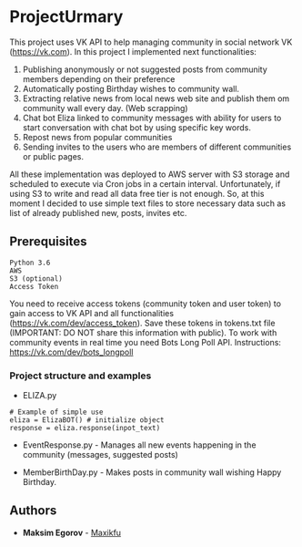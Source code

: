 # ProjectUrmary
This project uses VK API to help managing community in social network VK (https://vk.com). 
In this project I implemented next functionalities:
1)	Publishing anonymously or not suggested posts from community members depending on their preference
2)	Automatically posting Birthday wishes to community wall.
3)	Extracting relative news from local news web site and publish them om community wall every day. (Web scrapping)
4)	Chat bot Eliza linked to community messages with ability for users to start conversation with chat bot by using specific key words.
5)	Repost news from popular communities
6)	Sending invites to the users who are members of different communities or public pages.

All these implementation was deployed to AWS server with S3 storage and scheduled to execute via Cron jobs in a certain interval. Unfortunately, if using S3 to write and read all data free tier is not enough. So, at this moment I decided to use simple text files to store necessary data such as list of already published new, posts, invites etc.  

## Prerequisites
```
Python 3.6
AWS
S3 (optional)
Access Token
```
You need to receive access tokens (community token and user token) to gain access to VK API and all functionalities (https://vk.com/dev/access_token). Save these tokens in tokens.txt file (IMPORTANT: DO NOT share this information with public).
To work with community events in real time you need Bots Long Poll API. Instructions: https://vk.com/dev/bots_longpoll

### Project structure and examples
* ELIZA.py
```
# Example of simple use
eliza = ElizaBOT() # initialize object
response = eliza.response(inpot_text)
```
* EventResponse.py -
 Manages all new events happening in the community (messages, suggested posts)
 
 * MemberBirthDay.py - 
 Makes posts in community wall wishing Happy Birthday.
 
 


## Authors
* **Maksim Egorov** - [Maxikfu](https://github.com/Maxikfu)

